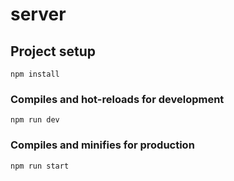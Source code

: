# server

## Project setup

```
npm install
```

### Compiles and hot-reloads for development

```
npm run dev
```

### Compiles and minifies for production

```
npm run start
```

